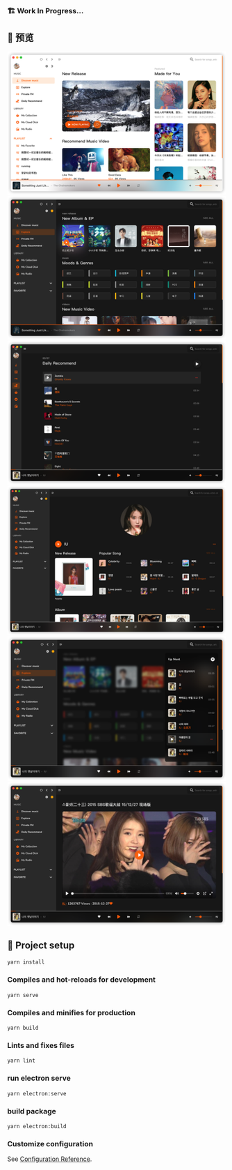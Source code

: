 
### 🏗 Work In Progress...

## 🌄 预览

![主要](doc/main.png)
![浏览](doc/explore.png)
![日推](doc/daily.png)
![歌手](doc/artist.png)
![播放](doc/nextup.png)
![mv](doc/mv.png)


## 🔧 Project setup
```
yarn install
```

### Compiles and hot-reloads for development
```
yarn serve
```

### Compiles and minifies for production
```
yarn build
```

### Lints and fixes files
```
yarn lint
```
### run electron serve
```
yarn electron:serve
```
### build package
```
yarn electron:build
```

### Customize configuration
See [Configuration Reference](https://cli.vuejs.org/config/).



